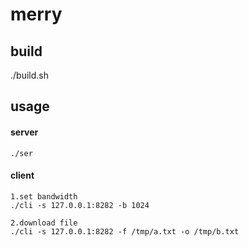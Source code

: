 # merry

## build
./build.sh


## usage
#### server
```
./ser
```
#### client
```
1.set bandwidth
./cli -s 127.0.0.1:8282 -b 1024

2.download file
./cli -s 127.0.0.1:8282 -f /tmp/a.txt -o /tmp/b.txt
```
